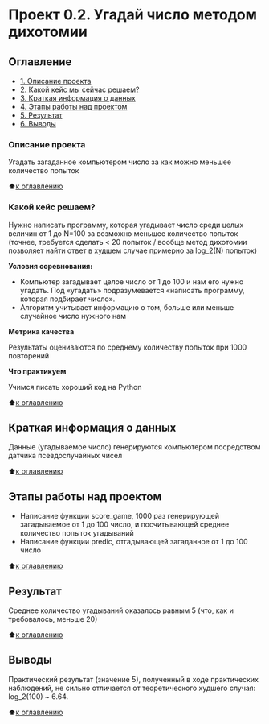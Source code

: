 # Проект 0.2. Угадай число методом дихотомии


## Оглавление
* [1. Описание проекта](#Описание-проекта)
* [2. Какой кейс мы сейчас решаем?](#Какой-кейс-решаем?)
* [3. Краткая информация о данных](#Краткая-информация-о-данных)
* [4. Этапы работы над проектом](#Этапы-работы-над-проектом)
* [5. Результат](#Результат)
* [6. Выводы](#Выводы)


### Описание проекта

Угадать загаданное компьютером число за как можно меньшее количество попыток

:arrow_up:[к оглавлению](#Оглавление)

### Какой кейс решаем?

Нужно написать программу, которая угадывает число среди целых величин от 1 до N=100 за возможно меньшее количество попыток 
(точнее, требуется сделать < 20 попыток / вообще метод дихотомии позволяет найти ответ в худшем случае примерно за log_2(N) попыток)

**Условия соревнования:**
- Компьютер загадывает целое число от 1 до 100 и нам его нужно угадать. Под «угадать» подразумевается «написать программу, которая подбирает число».
- Алгоритм учитывает информацию о том, больше или меньше случайное число нужного нам

**Метрика качества**

Результаты оцениваются по среднему количеству попыток при 1000 повторений

**Что практикуем**

Учимся писать хороший код на Python

:arrow_up:[к оглавлению](#Оглавление)

## Краткая информация о данных

Данные (угадываемое число) генерируются компьютером посредством датчика псевдослучайных чисел

:arrow_up:[к оглавлению](#Оглавление)

## Этапы работы над проектом

- Написание функции score_game, 1000 раз генерирующей загадываемое от 1 до 100 число, и посчитывающей среднее количество попыток угадываний
- Написание функции predic, отгадывающей загаданное от 1 до 100 число

:arrow_up:[к оглавлению](#Оглавление)

## Результат

Среднее количество угадываний оказалось равным 5 (что, как и требовалось, меньше 20)

:arrow_up:[к оглавлению](#Оглавление)

## Выводы

Практический результат (значение 5), полученный в ходе практических наблюдений, не сильно отличается от теоретического худшего случая: log_2(100) ~ 6.64.

:arrow_up:[к оглавлению](#Оглавление)